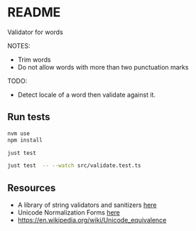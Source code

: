 # README

Validator for words

NOTES:

* Trim words
* Do not allow words with more than two punctuation marks

TODO:

* Detect locale of a word then validate against it.

## Run tests

```sh
nvm use
npm install

just test

just test  -- --watch src/validate.test.ts
```

## Resources

- A library of string validators and sanitizers [here](https://www.npmjs.com/package/validator)
- Unicode Normalization Forms [here](https://unicode.org/reports/tr15/)
- https://en.wikipedia.org/wiki/Unicode_equivalence
